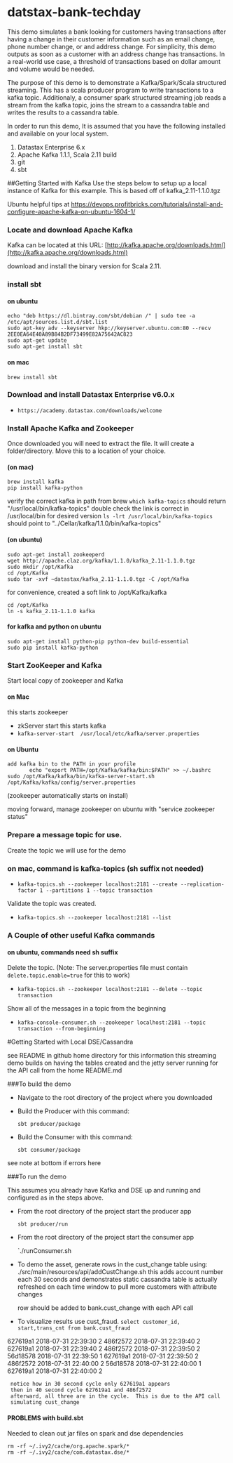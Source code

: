 # datstax-bank-techday

This demo simulates a bank looking for customers having transactions after having a change in their customer information such as an email change, phone number change, or and address change.  For simplicity, this demo outputs as soon as a customer with an address change has transactions.  In a real-world use case, a threshold of transactions based on dollar amount and volume would be needed. 

The purpose of this demo is to demonstrate a Kafka/Spark/Scala structured streaming.  This has a scala producer program to write transactions to a kafka topic.  Additionaly, a consumer spark structured streaming job reads a stream from the kafka topic, joins the stream to a cassandra table and writes the results to a cassandra table.  

In order to run this demo, It is assumed that you have the following installed and available on your local system.

  1. Datastax Enterprise 6.x
  2. Apache Kafka 1.1.1, Scala 2.11 build
  3. git
  4. sbt

##Getting Started with Kafka
Use the steps below to setup up a local instance of Kafka for this example. This is based off of kafka_2.11-1.1.0.tgz


Ubuntu helpful tips at https://devops.profitbricks.com/tutorials/install-and-configure-apache-kafka-on-ubuntu-1604-1/ 

### Locate and download Apache Kafka

Kafka can be located at this URL: 
	[http://kafka.apache.org/downloads.html](http://kafka.apache.org/downloads.html)

download and install the binary version for Scala 2.11.

###  install sbt

#### on ubuntu 

	echo "deb https://dl.bintray.com/sbt/debian /" | sudo tee -a /etc/apt/sources.list.d/sbt.list
	sudo apt-key adv --keyserver hkp://keyserver.ubuntu.com:80 --recv 2EE0EA64E40A89B84B2DF73499E82A75642AC823
	sudo apt-get update
	sudo apt-get install sbt

#### on mac 
	brew install sbt

### Download and install Datastax Enterprise v6.0.x

  * `https://academy.datastax.com/downloads/welcome`

### Install Apache Kafka and Zookeeper

Once downloaded you will need to extract the file. It will create a folder/directory. Move this to a location of your choice.

#### (on mac)

	brew install kafka
	pip install kafka-python

verify the correct kafka in path from brew
	`which kafka-topics` should return "/usr/local/bin/kafka-topics"
double check the link is correct in /usr/local/bin for desired version
	`ls -lrt /usr/local/bin/kafka-topics` should point to "../Cellar/kafka/1.1.0/bin/kafka-topics"


#### (on ubuntu)

	sudo apt-get install zookeeperd
	wget http://apache.claz.org/kafka/1.1.0/kafka_2.11-1.1.0.tgz
	sudo mkdir /opt/Kafka
	cd /opt/Kafka
	sudo tar -xvf ~datastax/kafka_2.11-1.1.0.tgz -C /opt/Kafka

for convenience, created a soft link to /opt/Kafka/kafka 

	cd /opt/Kafka
	ln -s kafka_2.11-1.1.0 kafka

#### for kafka and python on ubuntu 

	sudo apt-get install python-pip python-dev build-essential
	sudo pip install kafka-python

### Start ZooKeeper and Kafka
Start local copy of zookeeper and Kafka

####  on Mac

this starts zookeeper
  * zkServer start
this starts kafka
  * `kafka-server-start  /usr/local/etc/kafka/server.properties`

####  on Ubuntu

	add kafka bin to the PATH in your profile
           echo "export PATH=/opt/Kafka/kafka/bin:$PATH" >> ~/.bashrc
	sudo /opt/Kafka/kafka/bin/kafka-server-start.sh /opt/Kafka/kafka/config/server.properties

(zookeeper automatically starts on install)

moving forward, manage zookeeper on ubuntu with "service zookeeper status"

### Prepare a message topic for use.

Create the topic we will use for the demo

###  on mac, command is kafka-topics (sh suffix not needed)
  * `kafka-topics.sh --zookeeper localhost:2181 --create --replication-factor 1 --partitions 1 --topic transaction`

Validate the topic was created. 

  * `kafka-topics.sh --zookeeper localhost:2181 --list`
  
### A Couple of other useful Kafka commands
####  on ubuntu, commands need sh suffix 

Delete the topic. (Note: The server.properties file must contain `delete.topic.enable=true` for this to work)

  * `kafka-topics.sh --zookeeper localhost:2181 --delete --topic transaction`
  
Show all of the messages in a topic from the beginning

  * `kafka-console-consumer.sh --zookeeper localhost:2181 --topic transaction --from-beginning`
  
#Getting Started with Local DSE/Cassandra

see README in github home directory for this information
this streaming demo builds on having the tables created and the jetty server running for the API call from the home README.md

###To build the demo

  * Navigate to the root directory of the project where you downloaded
  * Build the Producer with this command:
  
    `sbt producer/package`
      
  * Build the Consumer with this command:
  
    `sbt consumer/package`

   see note at bottom if errors here

###To run the demo

This assumes you already have Kafka and DSE up and running and configured as in the steps above.

  * From the root directory of the project start the producer app
  
	`sbt producer/run`

    
  
  * From the root directory of the project start the consumer app

	`./runConsumer.sh   

  * To demo the asset, generate rows in the cust_change table using:
	./src/main/resources/api/addCustChange.sh
     this adds account number each 30 seconds and demonstrates static 
     cassandra table is actually refreshed on each time window to pull
     more customers with attribute changes
     
     row should be added to bank.cust_change with each API call

  * To visualize results use cust_fraud.
          `select customer_id, start,trans_cnt from bank.cust_fraud`

627619a1	2018-07-31 22:39:30	2
486f2572	2018-07-31 22:39:40	2
627619a1	2018-07-31 22:39:40	2
486f2572	2018-07-31 22:39:50	2
56d18578	2018-07-31 22:39:50	1
627619a1	2018-07-31 22:39:50	2
486f2572	2018-07-31 22:40:00	2
56d18578	2018-07-31 22:40:00	1
627619a1	2018-07-31 22:40:00	2
 
     notice how in 30 second cycle only 627619a1 appears
     then in 40 second cycle 627619a1 and 486f2572 
     afterward, all three are in the cycle.  This is due to the API call
     simulating cust_change 

####  PROBLEMS with build.sbt
Needed to clean out jar files on spark and dse dependencies

	rm -rf ~/.ivy2/cache/org.apache.spark/*
	rm -rf ~/.ivy2/cache/com.datastax.dse/*
